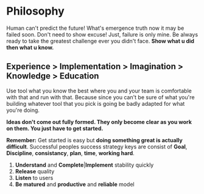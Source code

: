 # Philosophy
Human can't predict the future! What's emergence truth now it may be failed soon. Don't need to show excuse! Just, failure is only mine. Be always ready to take the greatest challenge ever you didn't face. **Show what u did then what u know.**

Experience > Implementation > Imagination > Knowledge > Education
-----------------------------------------------------------------
Use tool what you know the best where you and your team is comfortable with that and run with that. Because since you can't be sure of what you're building whatever tool that you pick is going be badly adapted for what you're doing. 

**Ideas don't come out fully formed. They only become clear as you work on them. You just have to get started.**

**Remember:** Get started is easy but **doing something great is actually difficult**. Successful peoples success strategy keys are  consist of **Goal**, **Discipline**, **consistancy**, **plan**, **time**, **working hard**.

1. **Understand** and **Complete**|**Implement** stability quickly
2. **Release** quality
3. **Listen** to users
4. **Be matured** and **productive** and **reliable** model

